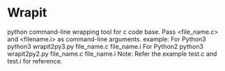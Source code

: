 # Wrapit
python command-line wrapping tool for c code base.
Pass <file_name.c> and <filename.i> as command-line arguments.
example:
  For Python3 
    python3 wrapit2py3.py file_name.c file_name.i
  For Python2
    python3 wrapit2py2.py file_name.c file_name.i
Note: Refer the example test.c and test.i for reference.
